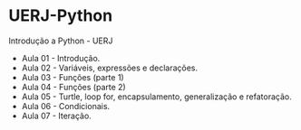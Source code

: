 # UERJ-Python
Introdução a Python - UERJ

* Aula 01 - Introdução.
* Aula 02 - Variáveis, expressões e declarações.
* Aula 03 - Funções (parte 1)
* Aula 04 - Funções (parte 2)
* Aula 05 - Turtle, loop for, encapsulamento, generalização e refatoração.
* Aula 06 - Condicionais.
* Aula 07 - Iteração.
